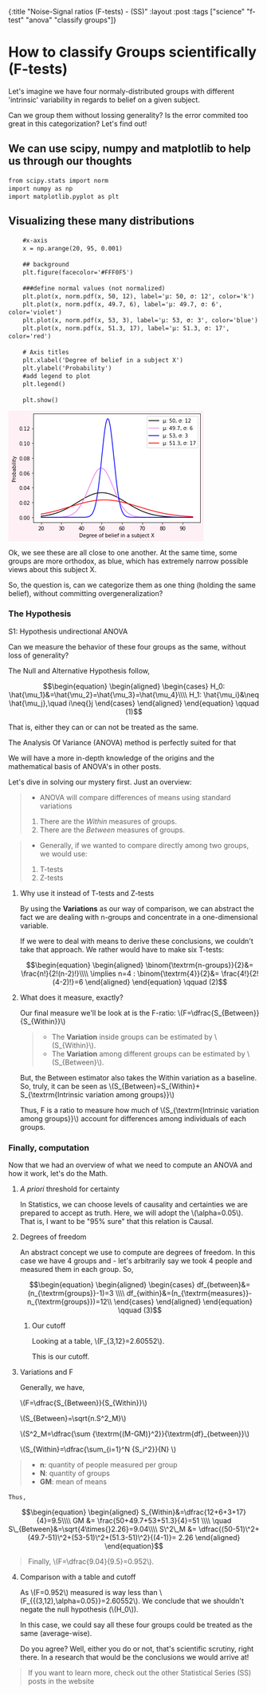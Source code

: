 {:title "Noise-Signal ratios (F-tests) - (SS)"
 :layout :post
 :tags  ["science" "f-test" "anova" "classify groups"]}


# How to classify Groups scientifically (F-tests)

Let's imagine we have four normaly-distributed groups with different
'intrinsic' variability in regards to belief on a given subject.

Can we group them without lossing generality? Is the error commited too great in this categorization?
Let's find out!
 
<a id="org86097b2"></a>

## We can use scipy, numpy and matplotlib to help us through our thoughts

    from scipy.stats import norm
    import numpy as np
    import matplotlib.pyplot as plt

##  Visualizing these many distributions

        #x-axis
        x = np.arange(20, 95, 0.001)
        
        ## background
        plt.figure(facecolor='#FFF0F5')
        
        ###define normal values (not normalized)
        plt.plot(x, norm.pdf(x, 50, 12), label='μ: 50, σ: 12', color='k')
        plt.plot(x, norm.pdf(x, 49.7, 6), label='μ: 49.7, σ: 6', color='violet')
        plt.plot(x, norm.pdf(x, 53, 3), label='μ: 53, σ: 3', color='blue')
        plt.plot(x, norm.pdf(x, 51.3, 17), label='μ: 51.3, σ: 17', color='red')
        
        # Axis titles
        plt.xlabel('Degree of belief in a subject X')
        plt.ylabel('Probability')
        #add legend to plot
        plt.legend()
        
        plt.show()
 
 <img src="./../../img/normal.png" alt="" align="center" title="Normals" class="img" />

Ok, we see these are all close to one another. At the same time, some
groups are more orthodox, as blue, which has extremely narrow possible
views about this subject X. 

So, the question is, can we categorize them
as one thing (holding the same belief), without committing
overgeneralization?

### The Hypothesis

S1: Hypothesis undirectional ANOVA

Can we measure the behavior of these four groups as the same, without
loss of generality?

The Null and Alternative Hypothesis follow,

$$\begin{equation}
     \begin{aligned}
     \begin{cases}
      H_0: \hat{\mu_1}&=\hat{\mu_2}=\hat{\mu_3}=\hat{\mu_4}\\\\
      H_1: \hat{\mu_i}&\neq \hat{\mu_j},\quad i\neq{}j
     \end{cases}
     \end{aligned}
     \end{equation} \qquad (1)$$

That is, either they can or can not be treated as the same.

The Analysis Of Variance (ANOVA) method is perfectly suited for that

We will have a more in-depth knowledge of the origins and the
mathematical basis of ANOVA's in other posts.

Let's dive in solving our mystery first. Just an overview:

> -   ANOVA will compare differences of means using standard variations
>	1.   There are the *Within* measures of groups.
>	2.   There are the *Between* measures of groups.

> -   Generally, if we wanted to compare directly among two groups, we would use:
>    1.   T-tests
>    2.   Z-tests

1.  Why use it instead of T-tests and Z-tests

    By using the **Variations** as our way of comparison, we can
    abstract the fact we are dealing with n-groups and concentrate in a
    one-dimensional variable.

    If we were to deal with means to derive these conclusions, we
    couldn't take that approach. We rather would have to make six
    T-tests:

    $$\begin{equation}
    \begin{aligned}
    \binom{\textrm{n-groups}}{2}&= \frac{n!}{2!(n-2)!}\\\\
    \implies n=4 : \binom{\textrm{4}}{2}&= \frac{4!}{2!(4-2)!}=6
    \end{aligned}
    \end{equation} \qquad (2)$$

2.  What does it measure, exactly?

    Our final measure we'll be look at is the F-ratio:
    \\(F=\dfrac{S_{Between}}{S_{Within}}\\)

    >   - The **Variation** inside groups can be estimated by
    >    \\(S_{Within}\\).
    >   - The **Variation** among different groups can be estimated by
    >    \\(S_{Between}\\).

    But, the Between estimator also takes the Within variation as a
    baseline. So, truly, it can be seen as \\(S_{Between}=S_{Within}+
    S_{\textrm{Intrinsic variation among groups}}\\)

    Thus, F is a ratio to measure how much of
    \\(S\_{\textrm{Intrinsic variation among groups}}\\) account for differences among individuals of each groups.

### Finally, computation

Now that we had an overview of what we need to compute an ANOVA and how
it work, let's do the Math.

1.  *A priori* threshold for certainty

    In Statistics, we can choose levels of causality and certainties we
    are prepared to accept as truth. Here, we will adopt the
    \\(\alpha=0.05\\). That is, I want to be "95% sure" that this relation
    is Causal.

2.  Degrees of freedom

    An abstract concept we use to compute are degrees of freedom. In
    this case we have 4 groups and - let's arbitrarily say we took 4
    people and measured them in each group. So,

    $$\begin{equation}
            \begin{aligned}
            \begin{cases}
            df_{between}&=(n_{\textrm{groups}}-1)=3 \\\\
            df_{within}&=(n_{\textrm{measures}}-n_{\textrm{groups}})=12\\
            \end{cases}
            \end{aligned}
            \end{equation} \qquad (3)$$

    1.  Our cutoff

        Looking at a table, \\(F_{3,12}=2.60552\\).

        This is our cutoff.

3.  Variations and F

    Generally, we have,

	\\(F=\dfrac{S\_{Between}}{S\_{Within}}\\)
	
	\\(S\_{Between}=\sqrt{n.S^2\_M}\\)
	
	\\(S^2\_M=\dfrac{\sum {\textrm{(M-GM)}\^2}}{\textrm{df}\_{between}}\\)
	
	\\(S\_{Within}=\dfrac{\sum\_{i=1}\^N {S\_i\^2}}{N} \\)

	<!--  -->
>    -   **n**: quantity of people measured per group
>    -   **N**: quantity of groups
>    -   **GM**: mean of means

	Thus,

<!--  \implies S^2\_M&=\dfrac{(50-51)^2+(49.7-51)^2+(53-51)^2+(51.3-51)^2}{(4-1)}= 2.26\\\\ -->
<!-- \quad S\_{Between}&=\sqrt{4\times{}2.26}=9.04\\\\ -->
<!-- GM &= \frac{50+49.7+53+51.3}{4}=51 \\\\ -->

$$\begin{equation}
\begin{aligned}
S_{Within}&=\dfrac{12+6+3+17}{4}=9.5\\\\
GM &= \frac{50+49.7+53+51.3}{4}=51 \\\\
\quad S\_{Between}&=\sqrt{4\times{}2.26}=9.04\\\\
S\^2\_M &= \dfrac{(50-51)\^2+(49.7-51)\^2+(53-51)\^2+(51.3-51)\^2}{(4-1)}= 2.26
\end{aligned}
\end{equation}$$

> Finally, \\(F=\dfrac{9.04}{9.5}=0.952\\).

4.  Comparison with a table and cutoff

    As \\(F=0.952\\) measured is way less than
    \\(F_{\{(3,12),\alpha=0.05\}}=2.60552\\). We conclude that we
    shouldn't negate the null hypothesis (\\(H_0\\)).

    In this case, we could say all these four groups could be treated as
    the same (average-wise).

    Do you agree? Well, either you do or not, that's scientific scrutiny,
    right there. In a research that would be the conclusions we would arrive at!
	
> If you want to learn more, check out the other Statistical Series (SS) posts in the website
